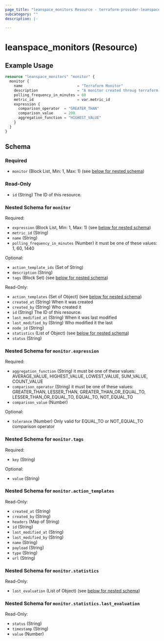 ```yaml
---
page_title: "leanspace_monitors Resource - terraform-provider-leanspace"
subcategory: ""
description: |-
  
---
```


# leanspace_monitors (Resource)



## Example Usage

```terraform
resource "leanspace_monitors" "monitor" {
  monitor {
    name                         = "Terraform Monitor"
    description                  = "A monitor created throug terraform."
    polling_frequency_in_minutes = 60
    metric_id                    = var.metric_id
    expression {
      comparison_operator  = "GREATER_THAN"
      comparison_value     = 200
      aggregation_function = "HIGHEST_VALUE"
    }
  }
}
```

<!-- schema generated by tfplugindocs -->
## Schema

### Required

- `monitor` (Block List, Min: 1, Max: 1) (see [below for nested schema](#nestedblock--monitor))

### Read-Only

- `id` (String) The ID of this resource.

<a id="nestedblock--monitor"></a>
### Nested Schema for `monitor`

Required:

- `expression` (Block List, Min: 1, Max: 1) (see [below for nested schema](#nestedblock--monitor--expression))
- `metric_id` (String)
- `name` (String)
- `polling_frequency_in_minutes` (Number) it must be one of these values: 1, 60, 1440

Optional:

- `action_template_ids` (Set of String)
- `description` (String)
- `tags` (Block Set) (see [below for nested schema](#nestedblock--monitor--tags))

Read-Only:

- `action_templates` (Set of Object) (see [below for nested schema](#nestedatt--monitor--action_templates))
- `created_at` (String) When it was created
- `created_by` (String) Who created it
- `id` (String) The ID of this resource.
- `last_modified_at` (String) When it was last modified
- `last_modified_by` (String) Who modified it the last
- `node_id` (String)
- `statistics` (List of Object) (see [below for nested schema](#nestedatt--monitor--statistics))
- `status` (String)

<a id="nestedblock--monitor--expression"></a>
### Nested Schema for `monitor.expression`

Required:

- `aggregation_function` (String) it must be one of these values: AVERAGE_VALUE, HIGHEST_VALUE, LOWEST_VALUE, SUM_VALUE, COUNT_VALUE
- `comparison_operator` (String) it must be one of these values: GREATER_THAN, LESSER_THAN, GREATER_THAN_OR_EQUAL_TO, LESSER_THAN_OR_EQUAL_TO, EQUAL_TO, NOT_EQUAL_TO
- `comparison_value` (Number)

Optional:

- `tolerance` (Number) Only valid for EQUAL_TO or NOT_EQUAL_TO comparison operator


<a id="nestedblock--monitor--tags"></a>
### Nested Schema for `monitor.tags`

Required:

- `key` (String)

Optional:

- `value` (String)


<a id="nestedatt--monitor--action_templates"></a>
### Nested Schema for `monitor.action_templates`

Read-Only:

- `created_at` (String)
- `created_by` (String)
- `headers` (Map of String)
- `id` (String)
- `last_modified_at` (String)
- `last_modified_by` (String)
- `name` (String)
- `payload` (String)
- `type` (String)
- `url` (String)


<a id="nestedatt--monitor--statistics"></a>
### Nested Schema for `monitor.statistics`

Read-Only:

- `last_evaluation` (List of Object) (see [below for nested schema](#nestedobjatt--monitor--statistics--last_evaluation))

<a id="nestedobjatt--monitor--statistics--last_evaluation"></a>
### Nested Schema for `monitor.statistics.last_evaluation`

Read-Only:

- `status` (String)
- `timestamp` (String)
- `value` (Number)
